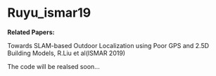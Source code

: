 # Ruyu_ismar19
**Related Papers:**

Towards SLAM-based Outdoor Localization using Poor GPS and 2.5D Building Models, R.Liu et al(ISMAR 2019)

The code will be realsed soon...
